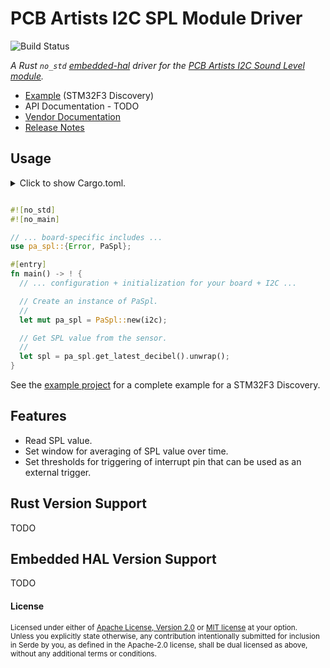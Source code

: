 # PCB Artists I2C SPL Module Driver

![Build Status](https://github.com/engjay/pcb-artists-i2c-spl-module-driver-rust/actions/workflows/ci.yaml/badge.svg)
<!-- [![Latest Version]][crates.io] [![pa_spl msrv]][Rust 1.31] [![pa_spl msrv]][Rust 1.56] -->

*A Rust `no_std` [embedded-hal](https://github.com/rust-embedded/embedded-hal) driver for the
[PCB Artists I2C Sound Level module](https://pcbartists.com/product/i2c-decibel-sound-level-meter-module/).*

- [Example](examples/read-decibel-value/README.md) (STM32F3 Discovery)
- API Documentation - TODO
- [Vendor Documentation](docs/vendor/README.md)
- [Release Notes](https://github.com/EngJay/pcb-artists-i2c-spl-module-driver-rust/releases)

## Usage

<details>
<summary>
Click to show Cargo.toml.
<p></p>
</summary>

```toml
[dependencies]
pa-spl = 0.1
```

</details>

```rust
#![no_std]
#![no_main]

// ... board-specific includes ...
use pa_spl::{Error, PaSpl};

#[entry]
fn main() -> ! {
  // ... configuration + initialization for your board + I2C ...

  // Create an instance of PaSpl.
  //
  let mut pa_spl = PaSpl::new(i2c);

  // Get SPL value from the sensor.
  //
  let spl = pa_spl.get_latest_decibel().unwrap();
}
```

See the [example project](examples/read-decibel-value/README.md) for
a complete example for a STM32F3 Discovery.

## Features

- Read SPL value.
- Set window for averaging of SPL value over time.
- Set thresholds for triggering of interrupt pin that can be used as an external
  trigger.

## Rust Version Support

TODO

## Embedded HAL Version Support

TODO

#### License

<sup>
Licensed under either of <a href="LICENSE-APACHE">Apache License, Version
2.0</a> or <a href="LICENSE-MIT">MIT license</a> at your option.
</sup>
<br>
<sub>
Unless you explicitly state otherwise, any contribution intentionally submitted
for inclusion in Serde by you, as defined in the Apache-2.0 license, shall be
dual licensed as above, without any additional terms or conditions.
</sub>
